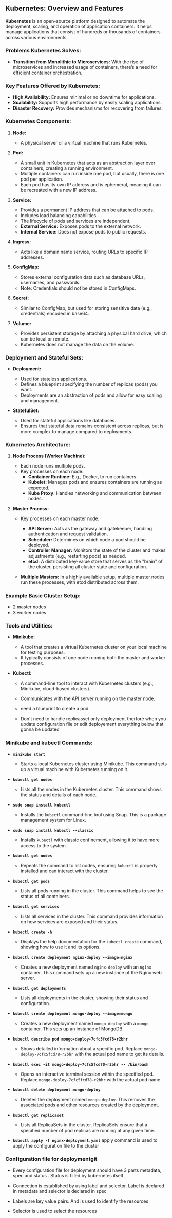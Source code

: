 ## Kubernetes: Overview and Features

**Kubernetes** is an open-source platform designed to automate the deployment, scaling, and operation of application containers. It helps manage applications that consist of hundreds or thousands of containers across various environments.

### Problems Kubernetes Solves:

- **Transition from Monolithic to Microservices:** With the rise of microservices and increased usage of containers, there’s a need for efficient container orchestration.
  
### Key Features Offered by Kubernetes:

- **High Availability:** Ensures minimal or no downtime for applications.
- **Scalability:** Supports high performance by easily scaling applications.
- **Disaster Recovery:** Provides mechanisms for recovering from failures.

### Kubernetes Components:

1. **Node:**
   - A physical server or a virtual machine that runs Kubernetes.

2. **Pod:**
   - A small unit in Kubernetes that acts as an abstraction layer over containers, creating a running environment.
   - Multiple containers can run inside one pod, but usually, there is one pod per application.
   - Each pod has its own IP address and is ephemeral, meaning it can be recreated with a new IP address.

3. **Service:**
   - Provides a permanent IP address that can be attached to pods.
   - Includes load balancing capabilities.
   - The lifecycle of pods and services are independent.
   - **External Service:** Exposes pods to the external network.
   - **Internal Service:** Does not expose pods to public requests.

4. **Ingress:**
   - Acts like a domain name service, routing URLs to specific IP addresses.

5. **ConfigMap:**
   - Stores external configuration data such as database URLs, usernames, and passwords. 
   - Note: Credentials should not be stored in ConfigMaps.

6. **Secret:**
   - Similar to ConfigMap, but used for storing sensitive data (e.g., credentials) encoded in base64.

7. **Volume:**
   - Provides persistent storage by attaching a physical hard drive, which can be local or remote.
   - Kubernetes does not manage the data on the volume.

### Deployment and Stateful Sets:

- **Deployment:**
  - Used for stateless applications.
  - Defines a blueprint specifying the number of replicas (pods) you want.
  - Deployments are an abstraction of pods and allow for easy scaling and management.

- **StatefulSet:**
  - Used for stateful applications like databases.
  - Ensures that stateful data remains consistent across replicas, but is more complex to manage compared to deployments.

### Kubernetes Architecture:

1. **Node Process (Worker Machine):**
   - Each node runs multiple pods.
   - Key processes on each node:
     - **Container Runtime:** E.g., Docker, to run containers.
     - **Kubelet:** Manages pods and ensures containers are running as expected.
     - **Kube Proxy:** Handles networking and communication between nodes.

2. **Master Process:**
   - Key processes on each master node:
     - **API Server:** Acts as the gateway and gatekeeper, handling authentication and request validation.
     - **Scheduler:** Determines on which node a pod should be deployed.
     - **Controller Manager:** Monitors the state of the cluster and makes adjustments (e.g., restarting pods) as needed.
     - **etcd:** A distributed key-value store that serves as the "brain" of the cluster, persisting all cluster state and configuration.

   - **Multiple Masters:** In a highly available setup, multiple master nodes run these processes, with etcd distributed across them.

### Example Basic Cluster Setup:
- 2 master nodes
- 3 worker nodes

### Tools and Utilities:

- **Minikube:**
  - A tool that creates a virtual Kubernetes cluster on your local machine for testing purposes.
  - It typically consists of one node running both the master and worker processes.

- **Kubectl:**
  - A command-line tool to interact with Kubernetes clusters (e.g., Minikube, cloud-based clusters).
  - Communicates with the API server running on the master node.
  
  - need a blueprint to create a pod
  
  - Don't need to handle replicasset only deployment therfore when you update configuration fiie or edit deployement  everything below that gonna be updated
  
  
 ### Minikube and kubectl Commands:

- **`minikube start`**
  - Starts a local Kubernetes cluster using Minikube. This command sets up a virtual machine with Kubernetes running on it.

- **`kubectl get nodes`**
  - Lists all the nodes in the Kubernetes cluster. This command shows the status and details of each node.

- **`sudo snap install kubectl`**
  - Installs the `kubectl` command-line tool using Snap. This is a package management system for Linux.

- **`sudo snap install kubectl --classic`**
  - Installs `kubectl` with classic confinement, allowing it to have more access to the system.

- **`kubectl get nodes`**
  - Repeats the command to list nodes, ensuring `kubectl` is properly installed and can interact with the cluster.

- **`kubectl get pods`**
  - Lists all pods running in the cluster. This command helps to see the status of all containers.

- **`kubectl get services`**
  - Lists all services in the cluster. This command provides information on how services are exposed and their status.

- **`kubectl create -h`**
  - Displays the help documentation for the `kubectl create` command, showing how to use it and its options.

- **`kubectl create deployment nginx-deploy --image=nginx`**
  - Creates a new deployment named `nginx-deploy` with an `nginx` container. This command sets up a new instance of the Nginx web server.

- **`kubectl get deployments`**
  - Lists all deployments in the cluster, showing their status and configuration.

- **`kubectl create deployment mongo-deploy --image=mongo`**
  - Creates a new deployment named `mongo-deploy` with a `mongo` container. This sets up an instance of MongoDB.

- **`kubectl describe pod mongo-deploy-7cfc5fcd78-r2bhr`**
  - Shows detailed information about a specific pod. Replace `mongo-deploy-7cfc5fcd78-r2bhr` with the actual pod name to get its details.

- **`kubectl exec -it mongo-deploy-7cfc5fcd78-r2bhr -- /bin/bash`**
  - Opens an interactive terminal session within the specified pod. Replace `mongo-deploy-7cfc5fcd78-r2bhr` with the actual pod name.

- **`kubectl delete deployment mongo-deploy`**
  - Deletes the deployment named `mongo-deploy`. This removes the associated pods and other resources created by the deployment.

- **`kubectl get replicaset`**
  - Lists all ReplicaSets in the cluster. ReplicaSets ensure that a specified number of pod replicas are running at any given time.

- **`kubectl apply -f nginx-deployment.yaml`**
apply command is used to apply the configuration file to the cluster
 

### Configuration file for deploymentgit

- Every configuration file for deployment should have 3 parts metadata, spec and status . Status is filled by kubernetes
 itself

- Connection is established by using label and selector. Label is declared in metadata and selector is declared in spec

- Labels are key value pairs. And is used to identify the resources

- Selector is used to select the resources 
